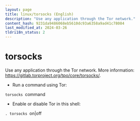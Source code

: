 ```yaml
---
layout: page
title: linux/torsocks (English)
description: "Use any application through the Tor network."
content_hash: 9231da9486068eb5610dc93a6358a9ad41c78084
last_modified_at: 2024-03-26
tldri18n_status: 2
---
```

# torsocks

Use any application through the Tor network.
More information: <https://gitlab.torproject.org/tpo/core/torsocks/>.

- Run a command using Tor:

`torsocks `<span class="tldr-var badge badge-pill bg-dark-lm bg-white-dm text-white-lm text-dark-dm font-weight-bold">command</span>

- Enable or disable Tor in this shell:

`. torsocks `<span class="tldr-var badge badge-pill bg-dark-lm bg-white-dm text-white-lm text-dark-dm font-weight-bold">on|off</span>
